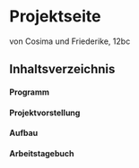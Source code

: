 # Projektseite

von Cosima und Friederike, 12bc

## Inhaltsverzeichnis
#### Programm
#### Projektvorstellung
#### Aufbau
#### Arbeitstagebuch


